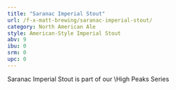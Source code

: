 ```yaml
---
title: "Saranac Imperial Stout"
url: /f-x-matt-brewing/saranac-imperial-stout/
category: North American Ale
style: American-Style Imperial Stout
abv: 9
ibu: 0
srm: 0
upc: 0
---
```

Saranac Imperial Stout is part of our \High Peaks Series
